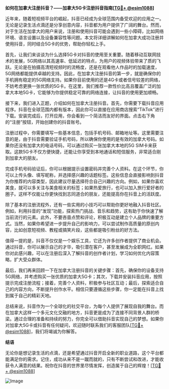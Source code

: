 **如何在加拿大注册抖音？——加拿大5G卡注册抖音指南[[TG💪+ @esim1088](https://t.me/s/esim1088)]**

近年来，随着短视频平台的崛起，抖音已经成为全球范围内备受欢迎的应用之一。无论是记录生活点滴还是分享创意内容，抖音都为用户提供了广阔的舞台。然而，对于生活在加拿大的用户来说，注册和使用抖音可能会遇到一些小障碍，比如网络环境、语言设置以及设备兼容性等问题。本文将详细讲解如何在加拿大成功注册并使用抖音，同时结合5G卡的优势，帮助你轻松上手。

首先，让我们来谈谈为什么选择5G卡对抖音的使用至关重要。随着移动互联网技术的发展，5G网络以其高速率、低延迟的特点，为用户的视频体验带来了质的飞跃。无论是在拍摄高清短视频时的流畅度，还是在观看他人作品时的加载速度，5G网络都能提供卓越的支持。因此，在加拿大注册抖音的第一步，就是确保你的手机拥有稳定的5G网络支持。如果你目前使用的还是4G卡或者信号较差的网络，不妨考虑更换一张优质的5G卡。在这里，我们推荐一款性价比高且覆盖广泛的加拿大本地5G卡，它能够为你提供稳定可靠的网络连接，让抖音的使用更加顺畅。

接下来，我们进入正题，介绍如何在加拿大注册抖音。首先，你需要下载抖音应用程序。抖音在全球范围内都有版本，因此你可以直接在应用商店搜索“TikTok”进行下载。安装完成后，打开应用，你会看到一个简洁而友好的界面。点击右下角的“注册”按钮，开始创建你的抖音账号。

注册过程中，你需要填写一些基本信息，包括手机号码、邮箱地址等。这里需要注意的是，由于抖音需要验证手机号码，所以确保你使用的是有效的加拿大号码。如果你还没有加拿大的电话号码，可以通过购买一张加拿大本地的5G SIM卡来获取。这款5G卡不仅方便快捷，还能让你享受到本地通话和短信服务，非常适合刚到加拿大的朋友。

完成手机号码验证后，你可以根据提示设置密码并完善个人资料。在这个环节，你可以上传头像、填写昵称，并选择感兴趣的话题标签。这些信息会直接影响到抖音为你推荐的内容类型，因此建议尽量选择符合自己兴趣的方向。例如，如果你喜欢美食，就可以多关注与美食相关的标签；如果热爱旅行，也可以加入旅行爱好者的圈子。这样不仅能让你更快找到志同道合的朋友，还能提高你在抖音上的活跃度。

除了基本的注册流程外，还有一些实用的小技巧可以帮助你更好地融入抖音社区。例如，利用抖音的“发现”功能，探索热门挑战、音乐和趋势，这有助于你快速了解当前流行的元素。此外，不要吝啬点赞和评论，积极互动是建立个人品牌的重要方式。当然，如果你希望进一步提升自己的影响力，可以尝试制作高质量的原创内容，比如创意短视频、教程或搞笑片段，这些都是吸引粉丝的好方法。

值得一提的是，抖音不仅仅是一个娱乐工具，它还为许多创作者提供了商业机会。通过抖音，你可以展示自己的才华，吸引潜在客户，甚至发展成为全职网红。如果你对此感兴趣，可以在注册后深入了解抖音的创作者计划，学习如何优化内容策略，扩大受众群体。

最后，我们再来回顾一下在加拿大注册抖音的关键步骤：首先，确保你的设备支持5G网络，并考虑购买一张优质的加拿大5G卡；其次，下载并安装抖音应用，按照提示完成注册流程；接着，完善个人资料，积极参与社区互动；最后，探索适合自己的内容方向，不断提升创作水平。相信只要遵循这些步骤，你一定能在抖音上找到属于自己的精彩天地。

总结来说，抖音作为一个全球化的社交平台，为每个人提供了展现自我的舞台。而在加拿大这样一个多元文化交融的地方，抖音更是成为了连接不同背景人群的桥梁。通过合理的准备和持续的努力，你完全可以借助抖音实现自己的梦想。如果你对加拿大5G卡或抖音有任何疑问，欢迎随时联系我们的客服团队[[TG💪+ @esim1088](https://t.me/s/esim1088)]，我们将竭诚为你解答。

**结语**

无论你是想记录生活的点滴，还是希望通过抖音开启全新的职业道路，这个平台都能满足你的需求。记住，成功从来不是一蹴而就的，只有不断尝试和改进，才能收获令人满意的结果。祝你在抖音的世界里尽情发挥，创造属于自己的辉煌！[[TG💪+ @esim1088](https://t.me/s/esim1088)] 

![Image](https://i.postimg.cc/4NQfJmqS/Snipaste-2025-05-13-00-14-12.png)